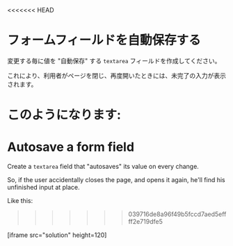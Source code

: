 
<<<<<<< HEAD
# フォームフィールドを自動保存する

変更する毎に値を "自動保存" する `textarea` フィールドを作成してください。

これにより、利用者がページを閉じ、再度開いたときには、未完了の入力が表示されます。

このようになります:
=======
# Autosave a form field

Create a `textarea` field that "autosaves" its value on every change.

So, if the user accidentally closes the page, and opens it again, he'll find his unfinished input at place.

Like this:
>>>>>>> 039716de8a96f49b5fccd7aed5effff2e719dfe5

[iframe src="solution" height=120]
